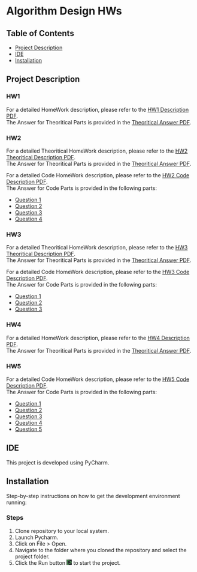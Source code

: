 # Algorithm Design HWs

## Table of Contents
- [Project Description](#project-description)
- [IDE](#ide)
- [Installation](#installation)

## Project Description

### HW1
For a detailed HomeWork description, please refer to the [HW1 Description PDF](./HW1/تمرین%20سری%20اول.pdf). <br />
The Answer for Theoritical Parts is provided in the [Theoritical Answer PDF](./HW1/9931061_HW1.pdf).

### HW2
For a detailed Theoritical HomeWork description, please refer to the [HW2 Theoritical Description PDF](./HW2/تمرین%20سری%20دوم.pdf). <br />
The Answer for Theoritical Parts is provided in the [Theoritical Answer PDF](./HW2/9931061_HW2.pdf). <br />

For a detailed Code HomeWork description, please refer to the [HW2 Code Description PDF](./HW2/HW2-Code.pdf). <br />
The Answer for Code Parts is provided in the following parts:
- [Question 1](./HW2/Q1.java)
- [Question 2](./HW2/Q2.java)
- [Question 3](./HW2/Q3.java)
- [Question 4](./HW2/Q4.java)

### HW3
For a detailed Theoritical HomeWork description, please refer to the [HW3 Theoritical Description PDF](./HW3/تمرین%20سری%20سوم.pdf). <br />
The Answer for Theoritical Parts is provided in the [Theoritical Answer PDF](./HW3/9931061_HW3%20(2).pdf). <br />

For a detailed Code HomeWork description, please refer to the [HW3 Code Description PDF](./HW3/HW3-Code.pdf). <br />
The Answer for Code Parts is provided in the following parts:
- [Question 1](./HW3/Q1.java)
- [Question 2](./HW3/Q2.java)
- [Question 3](./HW3/Q3.java)

### HW4
For a detailed HomeWork description, please refer to the [HW4 Description PDF](./HW4/تمرین%20سری%20چهارم.pdf). <br />
The Answer for Theoritical Parts is provided in the [Theoritical Answer PDF](./HW4/9931061_HW4.pdf).

### HW5
For a detailed Code HomeWork description, please refer to the [HW5 Code Description PDF](./HW5/HW5-Code.pdf). <br />
The Answer for Code Parts is provided in the following parts:
- [Question 1](./HW5/Q1.java)
- [Question 2](./HW5/Q2.java)
- [Question 3](./HW5/Q3.java)
- [Question 4](./HW5/Q3.java)
- [Question 5](./HW5/Q3.java)

## IDE
This project is developed using PyCharm.

## Installation
Step-by-step instructions on how to get the development environment running:

### Steps
1. Clone repository to your local system.
2. Launch Pycharm.
3. Click on File > Open.
4. Navigate to the folder where you cloned the repository and select the project folder.
5. Click the Run button ![Run Image](./Pycharm_Run.PNG) to start the project.
